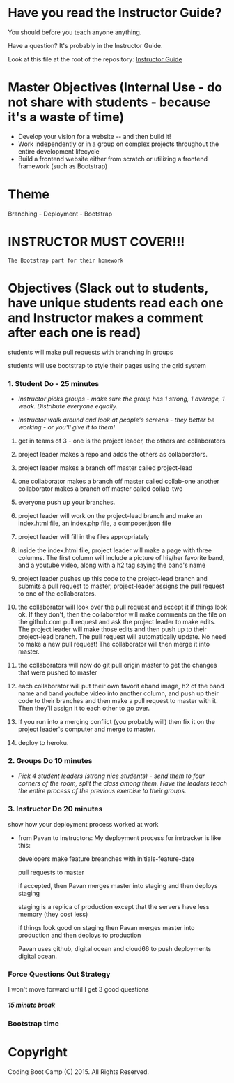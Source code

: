 # Have you read the Instructor Guide?

You should before you teach anyone anything.

Have a question? It's probably in the Instructor Guide.

Look at this file at the root of the repository:
[Instructor Guide](https://github.com/RutgersCodingBootcamp/All-Lesson-Plans/blob/master/instructor_guide)

# Master Objectives (Internal Use - do not share with students - because it's a waste of time)

* Develop your vision for a website -- and then build it!
* Work independently or in a group on complex projects throughout the entire development lifecycle
* Build a frontend website either from scratch or utilizing a frontend framework (such as Bootstrap)


# Theme

Branching - Deployment - Bootstrap

# INSTRUCTOR MUST COVER!!!

```
The Bootstrap part for their homework
```

# Objectives (Slack out to students, have unique students read each one and Instructor makes a comment after each one is read)

students will make pull requests with branching in groups

students will use bootstrap to style their pages using the grid system 

### 1. Student Do - 25 minutes

* *Instructor picks groups - make sure the group has 1 strong, 1 average, 1 weak. Distribute everyone equally.*

* *Instructor walk around and look at people's screens - they better be working - or you'll give it to them!*

1. get in teams of 3 - one is the project leader, the others are collaborators

2. project leader makes a repo and adds the others as collaborators. 

3. project leader makes a branch off master called project-lead

4. one collaborator makes a branch off master called collab-one 
another collaborator makes a branch off master called collab-two

5. everyone push up your branches. 

6. project leader will work on the project-lead branch and make an index.html file, an index.php file, a composer.json file

7. project leader will fill in the files appropriately

8. inside the index.html file, project leader will make a page with three columns. The first column will include a picture of his/her favorite band, and a youtube video, along with a h2 tag saying the band's name

9. project leader pushes up this code to the project-lead branch and submits a pull request to master, project-leader assigns the pull request to one of the collaborators. 

10. the collaborator will look over the pull request and accept it if things look ok. If they don't, then the collaborator will make comments on the file on the github.com pull request and ask the project leader to make edits. The project leader will make those edits and then push up to their project-lead branch. The pull request will automatically update. No need to make a new pull request! The collaborator will then merge it into master.

11. the collaborators will now do git pull origin master to get the changes that were pushed to master

12. each collaborator will put their own favorit eband image, h2 of the band name and band youtube video into another column, and push up their code to their branches and then make a pull request to master with it. Then they'll assign it to each other to go over.

13. If you run into a merging conflict (you probably will) then fix it on the project leader's computer and merge to master.

14. deploy to heroku.



### 2. Groups Do 10 minutes

* *Pick 4 student leaders (strong nice students) - send them to four corners of the room, split the class among them. Have the leaders teach the entire process of the previous exercise to their groups.*

### 3. Instructor Do 20 minutes

show how your deployment process worked at work

* from Pavan to instructors: My deployment process for inrtracker is like this:

	developers make feature breanches with initials-feature-date

	pull requests to master

	if accepted, then Pavan merges master into staging and then deploys staging 

	staging is a replica of production except that the servers have less memory (they cost less)

	if things look good on staging then Pavan merges master into production and then deploys to production

	Pavan uses github, digital ocean and cloud66 to push deployments digital ocean.


### Force Questions Out Strategy

I won't move forward until I get 3 good questions

##### 15 minute break

### Bootstrap time



# Copyright
Coding Boot Camp (C) 2015. All Rights Reserved.